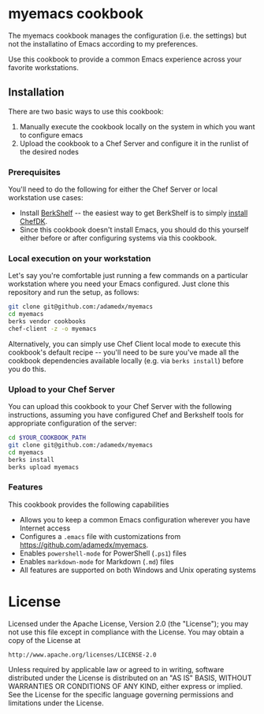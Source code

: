 # myemacs cookbook

The myemacs cookbook manages the configuration (i.e. the settings) but
not the installatino of Emacs according to my preferences.

Use this cookbook to provide a common Emacs experience across your
favorite workstations.

## Installation

There are two basic ways to use this cookbook:
1. Manually execute the cookbook locally on the system in which you
want to configure emacs
2. Upload the cookbook to a Chef Server and configure it in the
runlist of the desired nodes

### Prerequisites

You'll need to do the following for either the Chef Server or local
workstation use cases:

* Install [BerkShelf](http://berkshelf.com/) -- the easiest way to get
BerkShelf is to simply [install ChefDK](https://downloads.chef.io/chef-dk/).
* Since this cookbook doesn't install Emacs, you should do this
  yourself either before or after configuring systems via this cookbook.

### Local execution on your workstation
Let's say you're comfortable just running a few commands on a
particular workstation where you need your Emacs configured. Just
clone this repository and run the setup, as follows:

```sh
git clone git@github.com:/adamedx/myemacs
cd myemacs
berks vendor cookbooks
chef-client -z -o myemacs
```

Alternatively, you can simply use Chef Client local mode to execute
this cookbook's default recipe -- you'll need to be sure you've made
all the cookbook dependencies available locally (e.g. via `berks
install`) before you do this.

### Upload to your Chef Server

You can upload this cookbook to your Chef Server with the following
instructions, assuming you have configured Chef and Berkshelf tools
for appropriate configuration of the server:

```sh
cd $YOUR_COOKBOOK_PATH
git clone git@github.com:/adamedx/myemacs
cd myemacs
berks install
berks upload myemacs
```

### Features

This cookbook provides the following capabilities

* Allows you to keep a common Emacs configuration wherever you have
  Internet access
* Configures a `.emacs` file with customizations from https://github.com/adamedx/myemacs.
* Enables `powershell-mode` for PowerShell (`.ps1`) files
* Enables `markdown-mode` for Markdown (`.md`) files
* All features are supported on both Windows and Unix operating
  systems

# License

Licensed under the Apache License, Version 2.0 (the "License");
you may not use this file except in compliance with the License.
You may obtain a copy of the License at

    http://www.apache.org/licenses/LICENSE-2.0

Unless required by applicable law or agreed to in writing, software
distributed under the License is distributed on an "AS IS" BASIS,
WITHOUT WARRANTIES OR CONDITIONS OF ANY KIND, either express or implied.
See the License for the specific language governing permissions and
limitations under the License.

